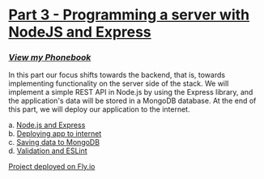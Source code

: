 # [Part 3 - Programming a server with NodeJS and Express](https://fullstackopen.com/en/part3)

### *[View my Phonebook](https://crud-phonebook.fly.dev/)*

In this part our focus shifts towards the backend, that is, towards implementing functionality on the server side of the stack. We will implement a simple REST API in Node.js by using the Express library, and the application's data will be stored in a MongoDB database. At the end of this part, we will deploy our application to the internet.

a. [Node.js and Express](https://fullstackopen.com/en/part3/node_js_and_express)  
b. [Deploying app to internet](https://fullstackopen.com/en/part3/deploying_app_to_internet)  
c. [Saving data to MongoDB](https://fullstackopen.com/en/part3/saving_data_to_mongo_db)  
d. [Validation and ESLint](https://fullstackopen.com/en/part3/validation_and_es_lint)

[Project deployed on Fly.io](https://crud-phonebook.fly.dev/)
